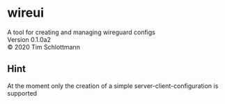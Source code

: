 # wireui

A tool for creating and managing wireguard configs  
Version 0.1.0a2  
&copy; 2020 Tim Schlottmann  

Hint
-
At the moment only the creation of a simple server-client-configuration is supported
